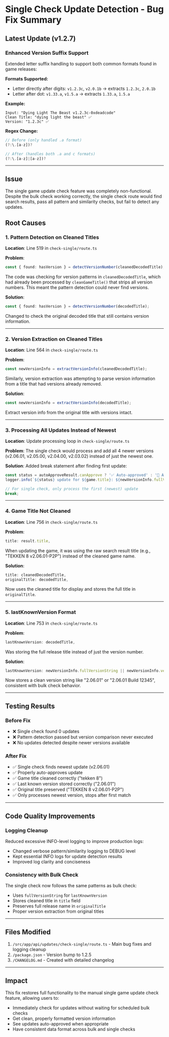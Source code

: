 # Single Check Update Detection - Bug Fix Summary

## Latest Update (v1.2.7)

### Enhanced Version Suffix Support
Extended letter suffix handling to support both common formats found in game releases:

**Formats Supported:**
- Letter directly after digits: `v1.2.3c`, `v2.0.1b` → extracts `1.2.3c`, `2.0.1b`
- Letter after dot: `v1.33.a`, `v1.5.a` → extracts `1.33.a`, `1.5.a`

**Example:**
```
Input: "Dying Light The Beast v1.2.3c-0xdeadcode"
Clean Title: "dying light the beast" ✅
Version: "1.2.3c" ✅
```

**Regex Change:**
```typescript
// Before (only handled .a format)
(?:\.[a-z])?

// After (handles both .a and c formats)
(?:\.[a-z]|[a-z])?
```

---

## Issue
The single game update check feature was completely non-functional. Despite the bulk check working correctly, the single check route would find search results, pass all pattern and similarity checks, but fail to detect any updates.

## Root Causes

### 1. Pattern Detection on Cleaned Titles
**Location**: Line 519 in `check-single/route.ts`

**Problem**: 
```typescript
const { found: hasVersion } = detectVersionNumber(cleanedDecodedTitle);
```

The code was checking for version patterns in `cleanedDecodedTitle`, which had already been processed by `cleanGameTitle()` that strips all version numbers. This meant the pattern detection could never find versions.

**Solution**:
```typescript
const { found: hasVersion } = detectVersionNumber(decodedTitle);
```

Changed to check the original decoded title that still contains version information.

---

### 2. Version Extraction on Cleaned Titles
**Location**: Line 564 in `check-single/route.ts`

**Problem**:
```typescript
const newVersionInfo = extractVersionInfo(cleanedDecodedTitle);
```

Similarly, version extraction was attempting to parse version information from a title that had versions already removed.

**Solution**:
```typescript
const newVersionInfo = extractVersionInfo(decodedTitle);
```

Extract version info from the original title with versions intact.

---

### 3. Processing All Updates Instead of Newest
**Location**: Update processing loop in `check-single/route.ts`

**Problem**: The single check would process and add all 4 newer versions (v2.06.01, v2.05.00, v2.04.00, v2.03.02) instead of just the newest one.

**Solution**: Added break statement after finding first update:
```typescript
const status = autoApproveResult.canApprove ? '✅ Auto-approved' : '📝 Added pending';
logger.info(`${status} update for ${game.title}: ${newVersionInfo.fullVersionString}`);

// For single check, only process the first (newest) update
break;
```

---

### 4. Game Title Not Cleaned
**Location**: Line 756 in `check-single/route.ts`

**Problem**:
```typescript
title: result.title,
```

When updating the game, it was using the raw search result title (e.g., "TEKKEN 8 v2.06.01-P2P") instead of the cleaned game name.

**Solution**:
```typescript
title: cleanedDecodedTitle,
originalTitle: decodedTitle,
```

Now uses the cleaned title for display and stores the full title in `originalTitle`.

---

### 5. lastKnownVersion Format
**Location**: Line 753 in `check-single/route.ts`

**Problem**:
```typescript
lastKnownVersion: decodedTitle,
```

Was storing the full release title instead of just the version number.

**Solution**:
```typescript
lastKnownVersion: newVersionInfo.fullVersionString || newVersionInfo.version || newVersionInfo.build || decodedTitle,
```

Now stores a clean version string like "2.06.01" or "2.06.01 Build 12345", consistent with bulk check behavior.

---

## Testing Results

### Before Fix
- ❌ Single check found 0 updates
- ❌ Pattern detection passed but version comparison never executed
- ❌ No updates detected despite newer versions available

### After Fix
- ✅ Single check finds newest update (v2.06.01)
- ✅ Properly auto-approves update
- ✅ Game title cleaned correctly ("tekken 8")
- ✅ Last known version stored correctly ("2.06.01")
- ✅ Original title preserved ("TEKKEN 8 v2.06.01-P2P")
- ✅ Only processes newest version, stops after first match

---

## Code Quality Improvements

### Logging Cleanup
Reduced excessive INFO-level logging to improve production logs:
- Changed verbose pattern/similarity logging to DEBUG level
- Kept essential INFO logs for update detection results
- Improved log clarity and conciseness

### Consistency with Bulk Check
The single check now follows the same patterns as bulk check:
- Uses `fullVersionString` for `lastKnownVersion`
- Stores cleaned title in `title` field
- Preserves full release name in `originalTitle`
- Proper version extraction from original titles

---

## Files Modified
1. `/src/app/api/updates/check-single/route.ts` - Main bug fixes and logging cleanup
2. `/package.json` - Version bump to 1.2.5
3. `/CHANGELOG.md` - Created with detailed changelog

---

## Impact
This fix restores full functionality to the manual single game update check feature, allowing users to:
- Immediately check for updates without waiting for scheduled bulk checks
- Get clean, properly formatted version information
- See updates auto-approved when appropriate
- Have consistent data format across bulk and single checks
